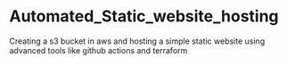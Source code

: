 # Automated_Static_website_hosting
Creating a s3 bucket in aws and hosting a simple static website using advanced tools like github actions and terraform
